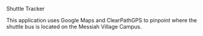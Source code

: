 Shuttle Tracker

This application uses Google Maps and ClearPathGPS to pinpoint where the shuttle bus is located on the Messiah Village Campus.
